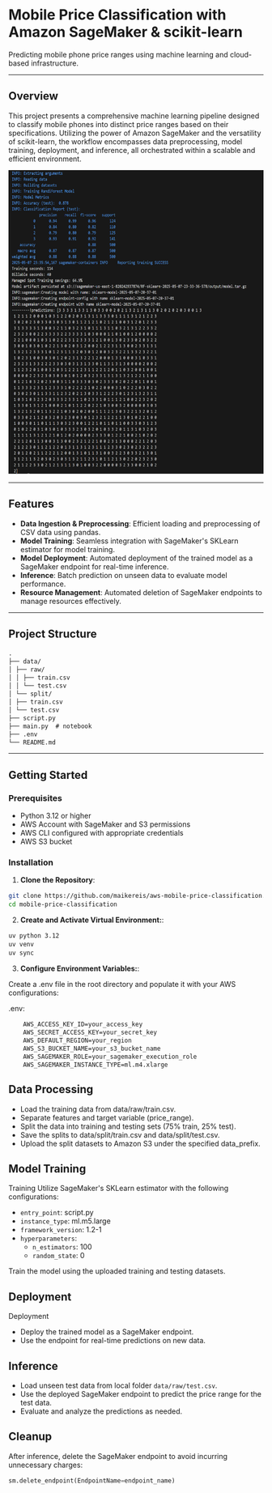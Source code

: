# Mobile Price Classification with Amazon SageMaker & scikit-learn

Predicting mobile phone price ranges using machine learning and cloud-based infrastructure.

---

## Overview

This project presents a comprehensive machine learning pipeline designed to classify mobile phones into distinct price ranges based on their specifications. Utilizing the power of Amazon SageMaker and the versatility of scikit-learn, the workflow encompasses data preprocessing, model training, deployment, and inference, all orchestrated within a scalable and efficient environment.

<img src="assets/final.png" alt="Alt Text" width="600" height="600">


---

## Features

- **Data Ingestion & Preprocessing**: Efficient loading and preprocessing of CSV data using pandas.
- **Model Training**: Seamless integration with SageMaker's SKLearn estimator for model training.
- **Model Deployment**: Automated deployment of the trained model as a SageMaker endpoint for real-time inference.
- **Inference**: Batch prediction on unseen data to evaluate model performance.
- **Resource Management**: Automated deletion of SageMaker endpoints to manage resources effectively.

---

## Project Structure

    .
    ├── data/
    │ ├── raw/
    │ │ ├── train.csv
    │ │ └── test.csv
    │ └── split/
    │ ├── train.csv
    │ └── test.csv
    ├── script.py
    ├── main.py  # notebook
    ├── .env
    └── README.md



---

## Getting Started

### Prerequisites

- Python 3.12 or higher
- AWS Account with SageMaker and S3 permissions
- AWS CLI configured with appropriate credentials
- AWS S3 bucket

### Installation

1. **Clone the Repository**:

```bash
git clone https://github.com/maikereis/aws-mobile-price-classification.git
cd mobile-price-classification
```

2. **Create and Activate Virtual Environment:**:
```bash
uv python 3.12
uv venv
uv sync
```

3. **Configure Environment Variables:**:

Create a .env file in the root directory and populate it with your AWS configurations:

.env:
```
    AWS_ACCESS_KEY_ID=your_access_key
    AWS_SECRET_ACCESS_KEY=your_secret_key
    AWS_DEFAULT_REGION=your_region
    AWS_S3_BUCKET_NAME=your_s3_bucket_name
    AWS_SAGEMAKER_ROLE=your_sagemaker_execution_role
    AWS_SAGEMAKER_INSTANCE_TYPE=ml.m4.xlarge
```

## Data Processing

* Load the training data from data/raw/train.csv.
* Separate features and target variable (price_range).
* Split the data into training and testing sets (75% train, 25% test).
* Save the splits to data/split/train.csv and data/split/test.csv.
* Upload the split datasets to Amazon S3 under the specified data_prefix.

## Model Training

Training
Utilize SageMaker's SKLearn estimator with the following configurations:

* `entry_point`: script.py
* `instance_type`: ml.m5.large
* `framework_version`: 1.2-1
* `hyperparameters`:
    * `n_estimators`: 100
    * `random_state`: 0

Train the model using the uploaded training and testing datasets.

## Deployment

Deployment
* Deploy the trained model as a SageMaker endpoint.
* Use the endpoint for real-time predictions on new data.

## Inference

* Load unseen test data from local folder `data/raw/test.csv`.
* Use the deployed SageMaker endpoint to predict the price range for the test data.
* Evaluate and analyze the predictions as needed.

## Cleanup

After inference, delete the SageMaker endpoint to avoid incurring unnecessary charges:
 
```python
sm.delete_endpoint(EndpointName=endpoint_name)
```





